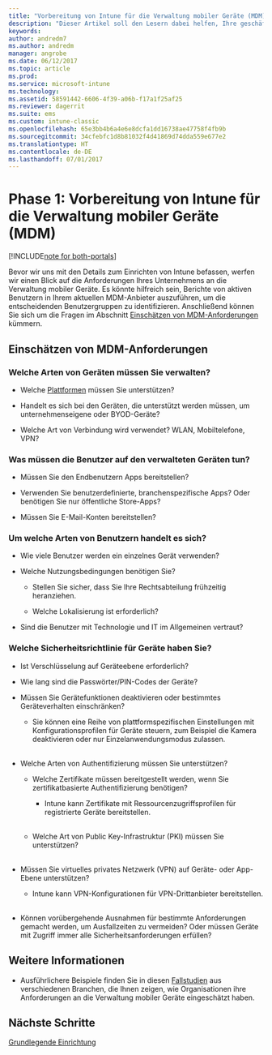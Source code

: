 ```yaml
---
title: "Vorbereitung von Intune für die Verwaltung mobiler Geräte (MDM)"
description: "Dieser Artikel soll den Lesern dabei helfen, Ihre geschäftlichen und technischen Anforderungen vor der Migration zu Intune zu evaluieren."
keywords: 
author: andredm7
ms.author: andredm
manager: angrobe
ms.date: 06/12/2017
ms.topic: article
ms.prod: 
ms.service: microsoft-intune
ms.technology: 
ms.assetid: 58591442-6606-4f39-a06b-f17a1f25af25
ms.reviewer: dagerrit
ms.suite: ems
ms.custom: intune-classic
ms.openlocfilehash: 65e3bb4b6a4e6e8dcfa1dd16738ae47758f4fb9b
ms.sourcegitcommit: 34cfebfc1d8b81032f4d41869d74dda559e677e2
ms.translationtype: HT
ms.contentlocale: de-DE
ms.lasthandoff: 07/01/2017
---
```

# <a name="phase-1-prepare-intune-for-mobile-device-management-mdm"></a>Phase 1: Vorbereitung von Intune für die Verwaltung mobiler Geräte (MDM)

[!INCLUDE[note for both-portals](./includes/note-for-both-portals.md)]

Bevor wir uns mit den Details zum Einrichten von Intune befassen, werfen wir einen Blick auf die Anforderungen Ihres Unternehmens an die Verwaltung mobiler Geräte. Es könnte hilfreich sein, Berichte von aktiven Benutzern in Ihrem aktuellen MDM-Anbieter auszuführen, um die entscheidenden Benutzergruppen zu identifizieren. Anschließend können Sie sich um die Fragen im Abschnitt [Einschätzen von MDM-Anforderungen](migration-guide-prepare.md#assess-mdm-requirements) kümmern.

## <a name="assess-mdm-requirements"></a>Einschätzen von MDM-Anforderungen

### <a name="what-kinds-of-devices-do-you-need-to-manage"></a>Welche Arten von Geräten müssen Sie verwalten?

-   Welche [Plattformen](/intune-classic/get-started/supported-mobile-devices-and-computers) müssen Sie unterstützen?

-   Handelt es sich bei den Geräten, die unterstützt werden müssen, um unternehmenseigene oder BYOD-Geräte?

-   Welche Art von Verbindung wird verwendet? WLAN, Mobiltelefone, VPN?

### <a name="what-do-your-users-need-to-do-on-managed-devices"></a>Was müssen die Benutzer auf den verwalteten Geräten tun?

-   Müssen Sie den Endbenutzern Apps bereitstellen?

-   Verwenden Sie benutzerdefinierte, branchenspezifische Apps? Oder benötigen Sie nur öffentliche Store-Apps?

-   Müssen Sie E-Mail-Konten bereitstellen?

### <a name="what-kinds-of-users"></a>Um welche Arten von Benutzern handelt es sich?

-   Wie viele Benutzer werden ein einzelnes Gerät verwenden?

-   Welche Nutzungsbedingungen benötigen Sie?

    -   Stellen Sie sicher, dass Sie Ihre Rechtsabteilung frühzeitig heranziehen.

    -   Welche Lokalisierung ist erforderlich?

-   Sind die Benutzer mit Technologie und IT im Allgemeinen vertraut?

### <a name="what-is-your-device-security-policy"></a>Welche Sicherheitsrichtlinie für Geräte haben Sie?

-   Ist Verschlüsselung auf Geräteebene erforderlich?

-   Wie lang sind die Passwörter/PIN-Codes der Geräte?

-   Müssen Sie Gerätefunktionen deaktivieren oder bestimmtes Geräteverhalten einschränken?

    -   Sie können eine Reihe von plattformspezifischen Einstellungen mit Konfigurationsprofilen für Geräte steuern, zum Beispiel die Kamera deaktivieren oder nur Einzelanwendungsmodus zulassen.
<br></br>
-   Welche Arten von Authentifizierung müssen Sie unterstützen?

    -   Welche Zertifikate müssen bereitgestellt werden, wenn Sie zertifikatbasierte Authentifizierung benötigen?

        -   Intune kann Zertifikate mit Ressourcenzugriffsprofilen für registrierte Geräte bereitstellen.
<br></br>
    -   Welche Art von Public Key-Infrastruktur (PKI) müssen Sie unterstützen?
<br></br>
-   Müssen Sie virtuelles privates Netzwerk (VPN) auf Geräte- oder App-Ebene unterstützen?

    -   Intune kann VPN-Konfigurationen für VPN-Drittanbieter bereitstellen.
<br></br>
-   Können vorübergehende Ausnahmen für bestimmte Anforderungen gemacht werden, um Ausfallzeiten zu vermeiden? Oder müssen Geräte mit Zugriff immer alle Sicherheitsanforderungen erfüllen?

## <a name="additional-information"></a>Weitere Informationen

-   Ausführlichere Beispiele finden Sie in diesen [Fallstudien](https://customers.microsoft.com/story/mwh-global-now-part-of-stantec-secures-mobile-devices-with-intune) aus verschiedenen Branchen, die Ihnen zeigen, wie Organisationen ihre Anforderungen an die Verwaltung mobiler Geräte eingeschätzt haben.

## <a name="next-steps"></a>Nächste Schritte

[Grundlegende Einrichtung](migration-guide-setup.md)
